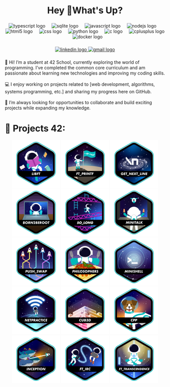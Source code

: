 <h1 align="center">Hey 👋What's Up?</h1>

###

<div align="center">
  <img src="https://skillicons.dev/icons?i=ts" height="60" alt="typescript logo"  />
  <img width="12" />
  <img src="https://cdn.jsdelivr.net/gh/devicons/devicon/icons/sqlite/sqlite-original.svg" height="60" alt="sqlite logo"  />
  <img width="12" />
  <img src="https://cdn.jsdelivr.net/gh/devicons/devicon/icons/javascript/javascript-original.svg" height="60" alt="javascript logo"  />
  <img width="12" />
  <img src="https://cdn.jsdelivr.net/gh/devicons/devicon/icons/nodejs/nodejs-original.svg" height="60" alt="nodejs logo"  />
  <img width="12" />
  <img src="https://cdn.jsdelivr.net/gh/devicons/devicon/icons/html5/html5-original.svg" height="60" alt="html5 logo"  />
  <img width="12" />
  <img src="https://cdn.jsdelivr.net/gh/devicons/devicon/icons/css3/css3-original.svg" height="60" alt="css logo"  />
  <img width="12" />
  <img src="https://skillicons.dev/icons?i=py" height="60" alt="python logo"  />
  <img width="12" />
  <img src="https://cdn.jsdelivr.net/gh/devicons/devicon/icons/c/c-original.svg" height="60" alt="c logo"  />
  <img width="12" />
  <img src="https://cdn.jsdelivr.net/gh/devicons/devicon/icons/cplusplus/cplusplus-original.svg" height="60" alt="cplusplus logo"  />
  <img width="12" />
  <img src="https://cdn.jsdelivr.net/gh/devicons/devicon/icons/docker/docker-original.svg" height="60" alt="docker logo"  />
</div>

###

<div align="center">
  <a href="https://www.linkedin.com/in/nicolas-courtois-94b169313" target="_blank">
    <img src="https://img.shields.io/static/v1?message=LinkedIn&logo=linkedin&label=&color=0077B5&logoColor=white&labelColor=&style=for-the-badge" height="25" alt="linkedin logo"  />
  </a>
  <a href="https://mail.google.com/mail/?view=cm&to=nicolascourtois3@gmail.com" target="_blank">
    <img src="https://img.shields.io/static/v1?message=Gmail&logo=gmail&label=&color=D14836&logoColor=white&labelColor=&style=for-the-badge" height="25" alt="gmail logo"  />
  </a>
</div>

###

<p align="left">👋 Hi! I’m a student at 42 School, currently exploring the world of programming. I’ve completed the common core curriculum and am passionate about learning new technologies and improving my coding skills.<br><br>💻 I enjoy working on projects related to [web development, algorithms, systems programming, etc.] and sharing my progress here on GitHub.<br><br>🚀 I’m always looking for opportunities to collaborate and build exciting projects while expanding my knowledge.</p>

###

# 📕 Projects 42:
<div align="center">

[![LIBFT](https://github.com/ncourtoi/ncourtoi/blob/main/42_badges/libfte.png)](https://github.com/)
[![PRINTF](https://github.com/ncourtoi/ncourtoi/blob/main/42_badges/ft_printfe.png)](https://github.com/)
[![GNL](https://github.com/ncourtoi/ncourtoi/blob/main/42_badges/get_next_linee.png)](https://github.com/)
[![B2B](https://github.com/ncourtoi/ncourtoi/blob/main/42_badges/born2beroote.png)](https://github.com/)
[![SOLONG](https://github.com/ncourtoi/ncourtoi/blob/main/42_badges/so_longe.png)](https://github.com/)
[![MINITALK](https://github.com/ncourtoi/ncourtoi/blob/main/42_badges/minitalke.png)](https://github.com/)
[![PUSH_SWAP](https://github.com/ncourtoi/ncourtoi/blob/main/42_badges/push_swape.png)](https://github.com/)
[![PHILOSOPHERS](https://github.com/ncourtoi/ncourtoi/blob/main/42_badges/philosopherse.png)](https://github.com/)
[![MINISHELL](https://github.com/ncourtoi/ncourtoi/blob/main/42_badges/minishelle.png)](https://github.com/)
[![NETPRACTICE](https://github.com/ncourtoi/ncourtoi/blob/main/42_badges/netpracticee.png)](https://github.com/)
[![CUB3D](https://github.com/ncourtoi/ncourtoi/blob/main/42_badges/cub3de.png)](https://github.com/)
[![CPP](https://github.com/ncourtoi/ncourtoi/blob/main/42_badges/cppe.png)](https://github.com/)
[![INCEPTION](https://github.com/ncourtoi/ncourtoi/blob/main/42_badges/inceptione.png)](https://github.com/)
[![IRC](https://github.com/ncourtoi/ncourtoi/blob/main/42_badges/ft_irce.png)](https://github.com/)
[![TRANSCENDANCE](https://github.com/ncourtoi/ncourtoi/blob/main/42_badges/ft_transcendencee.png)](https://github.com/)





</div>
